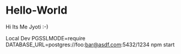 # Hello-World
Hi Its Me Jyoti :-)

Local Dev
PGSSLMODE=require DATABASE_URL=postgres://foo:bar@asdf.com:5432/1234 npm start

